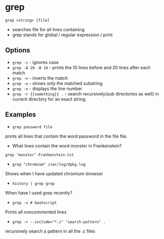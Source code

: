 # grep

```
grep <string> [file]
```

- searches file for all lines containing <string>
- grep stands for global / regular expression / print

## Options
- `grep -i` - ignores case
- `grep -A 20 -B 10` - prints the 10 lines before and 20 lines after each match
- `grep -v` - inverts the match
- `grep -o` - shows only the matched substring
- `grep -n` - displays the line number
- `grep -r {{something}} .` - search recursively(sub directories as well) in current directory for an exact string:

## Examples
- `grep password file`

prints all lines that contain the word password in the file file.

- What lines contain the word monster in Frankenstein?
```
grep ’monster’ Frankenstein.txt
```
- `grep "chromium" /var/log/dpkg.log`

Shows when I have updated chromium-browser
- `history | grep grep`

When have I used grep recently?

- `grep -v # bashscript`

Prints all noncommented lines

- `grep -r --include="*.c" "search-pattern" .`
 
recursively search a pattern in all the .c files 
